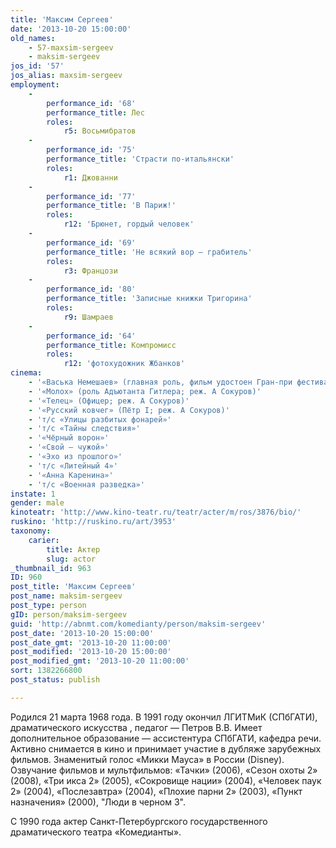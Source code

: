 ```yaml
---
title: 'Максим Сергеев'
date: '2013-10-20 15:00:00'
old_names:
    - 57-maxsim-sergeev
    - maksim-sergeev
jos_id: '57'
jos_alias: maxsim-sergeev
employment:
    -
        performance_id: '68'
        performance_title: Лес
        roles:
            r5: Восьмибратов
    -
        performance_id: '75'
        performance_title: 'Страсти по-итальянски'
        roles:
            r1: Джованни
    -
        performance_id: '77'
        performance_title: 'В Париж!'
        roles:
            r12: 'Брюнет, гордый человек'
    -
        performance_id: '69'
        performance_title: 'Не всякий вор — грабитель'
        roles:
            r3: Францози
    -
        performance_id: '80'
        performance_title: 'Записные книжки Тригорина'
        roles:
            r9: Шамраев
    -
        performance_id: '64'
        performance_title: Компромисс
        roles:
            r12: 'фотохудожник Жбанков'
cinema:
    - '«Васька Немешаев» (главная роль, фильм удостоен Гран-при фестиваля «Будапешт-95», приз зрительских симпатий фестиваля в Чикаго, национальное представление на «Оскар»; режиссёр П. Готар)'
    - '«Молох» (роль Адъютанта Гитлера; реж. А Сокуров)'
    - '«Телец» (Офицер; реж. А Сокуров)'
    - '«Русский ковчег» (Пётр I; реж. А Сокуров)'
    - 'т/с «Улицы разбитых фонарей»'
    - 'т/с «Тайны следствия»'
    - '«Чёрный ворон»'
    - '«Свой — чужой»'
    - '«Эхо из прошлого»'
    - 'т/с «Литейный 4»'
    - '«Анна Каренина»'
    - 'т/с «Военная разведка»'
instate: 1
gender: male
kinoteatr: 'http://www.kino-teatr.ru/teatr/acter/m/ros/3876/bio/'
ruskino: 'http://ruskino.ru/art/3953'
taxonomy:
    carier:
        title: Актер
        slug: actor
_thumbnail_id: 963
ID: 960
post_title: 'Максим Сергеев'
post_name: maksim-sergeev
post_type: person
gID: person/maksim-sergeev
guid: 'http://abnmt.com/komedianty/person/maksim-sergeev'
post_date: '2013-10-20 15:00:00'
post_date_gmt: '2013-10-20 11:00:00'
post_modified: '2013-10-20 15:00:00'
post_modified_gmt: '2013-10-20 11:00:00'
sort: 1382266800
post_status: publish

---
```


Родился 21 марта 1968 года. В 1991 году окончил ЛГИТМиК (СПбГАТИ), драматического искусства , педагог — Петров В.В. Имеет дополнительное образование — ассистентура СПбГАТИ, кафедра речи. Активно снимается в кино и принимает участие в дубляже зарубежных фильмов. Знаменитый голос «Микки Мауса» в России (Disney). Озвучание фильмов и мультфильмов: «Тачки» (2006), «Сезон охоты 2» (2008), «Три икса 2» (2005), «Сокровище нации» (2004), «Человек паук 2» (2004), «Послезавтра» (2004), «Плохие парни 2» (2003), «Пункт назначения» (2000), "Люди в черном 3".


С 1990 года актер Санкт-Петербургского государственного драматического театра «Комедианты».